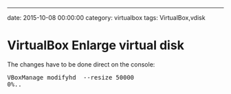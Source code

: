 --- 
date: 2015-10-08 00:00:00
category: virtualbox
tags: VirtualBox,vdisk
# VirtualBox Enlarge virtual disk

The changes have to be done direct on the console:
<br>
<pre>VBoxManage modifyhd <VirtualDisk.vdi> --resize 50000
0%..</pre>
</body>
</html>

